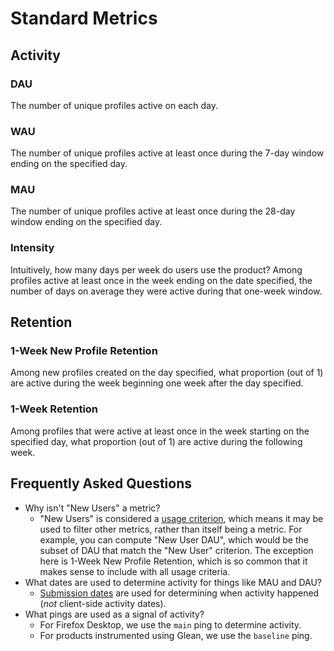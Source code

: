 # Standard Metrics

## Activity

### DAU

The number of unique profiles active on each day.

### WAU

The number of unique profiles active at least once during the 7-day window
ending on the specified day.

### MAU

The number of unique profiles active at least once during the 28-day window
ending on the specified day.

### Intensity

Intuitively, how many days per week do users use the product? Among profiles
active at least once in the week ending on the date specified, the number of
days on average they were active during that one-week window.

## Retention

### 1-Week New Profile Retention

Among new profiles created on the day specified, what proportion (out of 1) are
active during the week beginning one week after the day specified.

### 1-Week Retention

Among profiles that were active at least once in the week starting on the
specified day, what proportion (out of 1) are active during the following week.

## Frequently Asked Questions
- Why isn't "New Users" a metric?
  - "New Users" is considered a [usage criterion], which means it may be used
    to filter other metrics, rather than itself being a metric. For example,
    you can compute "New User DAU", which would be the subset of DAU that match
    the "New User" criterion. The exception here is 1-Week New Profile
    Retention, which is so common that it makes sense to include with all
    usage criteria.
- What dates are used to determine activity for things like MAU and DAU?
  - [Submission dates] are used for determining when activity happened (_not_
    client-side activity dates).
- What pings are used as a signal of activity?
  - For Firefox Desktop, we use the `main` ping to determine activity.
  - For products instrumented using Glean, we use the `baseline` ping.

[usage criterion]: ../tools/gud.md#data-model
[Submission dates]: https://bugzilla.mozilla.org/show_bug.cgi?id=1422892
